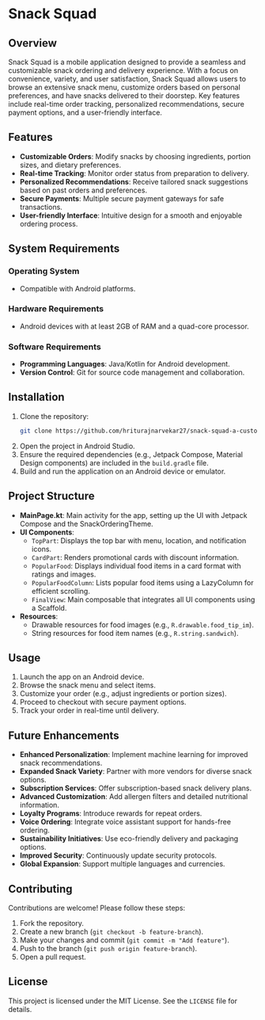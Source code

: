 # Snack Squad

## Overview
Snack Squad is a mobile application designed to provide a seamless and customizable snack ordering and delivery experience. With a focus on convenience, variety, and user satisfaction, Snack Squad allows users to browse an extensive snack menu, customize orders based on personal preferences, and have snacks delivered to their doorstep. Key features include real-time order tracking, personalized recommendations, secure payment options, and a user-friendly interface.

## Features
- **Customizable Orders**: Modify snacks by choosing ingredients, portion sizes, and dietary preferences.
- **Real-time Tracking**: Monitor order status from preparation to delivery.
- **Personalized Recommendations**: Receive tailored snack suggestions based on past orders and preferences.
- **Secure Payments**: Multiple secure payment gateways for safe transactions.
- **User-friendly Interface**: Intuitive design for a smooth and enjoyable ordering process.

## System Requirements
### Operating System
- Compatible with Android platforms.

### Hardware Requirements
- Android devices with at least 2GB of RAM and a quad-core processor.

### Software Requirements
- **Programming Languages**: Java/Kotlin for Android development.
- **Version Control**: Git for source code management and collaboration.

## Installation
1. Clone the repository:
   ```bash
   git clone https://github.com/hriturajnarvekar27/snack-squad-a-customizable-snack-ordering-and-delivery-app
   ```
2. Open the project in Android Studio.
3. Ensure the required dependencies (e.g., Jetpack Compose, Material Design components) are included in the `build.gradle` file.
4. Build and run the application on an Android device or emulator.

## Project Structure
- **MainPage.kt**: Main activity for the app, setting up the UI with Jetpack Compose and the SnackOrderingTheme.
- **UI Components**:
  - `TopPart`: Displays the top bar with menu, location, and notification icons.
  - `CardPart`: Renders promotional cards with discount information.
  - `PopularFood`: Displays individual food items in a card format with ratings and images.
  - `PopularFoodColumn`: Lists popular food items using a LazyColumn for efficient scrolling.
  - `FinalView`: Main composable that integrates all UI components using a Scaffold.
- **Resources**:
  - Drawable resources for food images (e.g., `R.drawable.food_tip_im`).
  - String resources for food item names (e.g., `R.string.sandwich`).

## Usage
1. Launch the app on an Android device.
2. Browse the snack menu and select items.
3. Customize your order (e.g., adjust ingredients or portion sizes).
4. Proceed to checkout with secure payment options.
5. Track your order in real-time until delivery.

## Future Enhancements
- **Enhanced Personalization**: Implement machine learning for improved snack recommendations.
- **Expanded Snack Variety**: Partner with more vendors for diverse snack options.
- **Subscription Services**: Offer subscription-based snack delivery plans.
- **Advanced Customization**: Add allergen filters and detailed nutritional information.
- **Loyalty Programs**: Introduce rewards for repeat orders.
- **Voice Ordering**: Integrate voice assistant support for hands-free ordering.
- **Sustainability Initiatives**: Use eco-friendly delivery and packaging options.
- **Improved Security**: Continuously update security protocols.
- **Global Expansion**: Support multiple languages and currencies.

## Contributing
Contributions are welcome! Please follow these steps:
1. Fork the repository.
2. Create a new branch (`git checkout -b feature-branch`).
3. Make your changes and commit (`git commit -m "Add feature"`).
4. Push to the branch (`git push origin feature-branch`).
5. Open a pull request.

## License
This project is licensed under the MIT License. See the `LICENSE` file for details.

